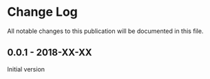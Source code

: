 # Change Log

All notable changes to this publication will be documented in this file.

## 0.0.1 - 2018-XX-XX

Initial version
